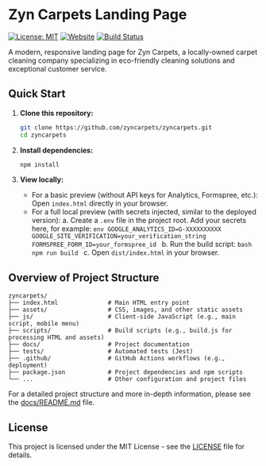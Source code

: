 # Zyn Carpets Landing Page

[![License: MIT](https://img.shields.io/badge/License-MIT-yellow.svg)](https://opensource.org/licenses/MIT)
[![Website](https://img.shields.io/website?url=https%3A%2F%2Fzyncarpets.com)](https://zyncarpets.com)
[![Build Status](https://img.shields.io/github/actions/workflow/status/zyncarpets/zyncarpets/deploy.yml?branch=main)](https://github.com/zyncarpets/zyncarpets/actions)

A modern, responsive landing page for Zyn Carpets, a locally-owned carpet cleaning company specializing in eco-friendly cleaning solutions and exceptional customer service.

## Quick Start

1.  **Clone this repository:**
    ```bash
    git clone https://github.com/zyncarpets/zyncarpets.git
    cd zyncarpets
    ```

2.  **Install dependencies:**
    ```bash
    npm install
    ```

3.  **View locally:**
    *   For a basic preview (without API keys for Analytics, Formspree, etc.):
        Open `index.html` directly in your browser.
    *   For a full local preview (with secrets injected, similar to the deployed version):
        a.  Create a `.env` file in the project root. Add your secrets here, for example:
            ```env
            GOOGLE_ANALYTICS_ID=G-XXXXXXXXXX
            GOOGLE_SITE_VERIFICATION=your_verification_string
            FORMSPREE_FORM_ID=your_formspree_id
            ```
        b.  Run the build script:
            ```bash
            npm run build
            ```
        c.  Open `dist/index.html` in your browser.

## Overview of Project Structure

```
zyncarpets/
├── index.html              # Main HTML entry point
├── assets/                 # CSS, images, and other static assets
├── js/                     # Client-side JavaScript (e.g., main script, mobile menu)
├── scripts/                # Build scripts (e.g., build.js for processing HTML and assets)
├── docs/                   # Project documentation
├── tests/                  # Automated tests (Jest)
├── .github/                # GitHub Actions workflows (e.g., deployment)
├── package.json            # Project dependencies and npm scripts
└── ...                     # Other configuration and project files
```

For a detailed project structure and more in-depth information, please see the [docs/README.md](docs/README.md) file.

## License

This project is licensed under the MIT License - see the [LICENSE](LICENSE) file for details. 